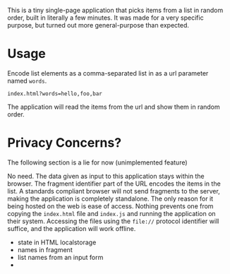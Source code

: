 This is a tiny single-page application that picks items from a list in random order, built in literally a few minutes.
It was made for a very specific purpose, but turned out more general-purpose than expected.

# Usage

Encode list elements as a comma-separated list in as a url parameter named `words`.

```
index.html?words=hello,foo,bar
```

The application will read the items from the url and show them in random order.


# Privacy Concerns?

The following section is a lie for now (unimplemented feature)

No need. The data given as input to this application stays within the browser. The fragment identifier part of the URL encodes the items in the list. A standards compliant browser will not send fragments to the server, making the application is completely standalone. The only reason for it being hosted on the web is ease of access. Nothing prevents one from copying the `index.html` file and `index.js` and running the application on their system. Accessing the files using the `file://` protocol identifier will suffice, and the application will work offline.

- state in HTML localstorage
- names in fragment
- list names from an input form
-
